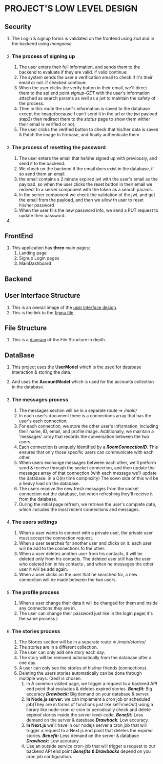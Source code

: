 # PROJECT'S LOW LEVEL DESIGN

## Security
1. The Login & signup forms is validated on the frontend using *zod* and in the backend using *mongoose*

2. ### The process of signing up
    1. The user enters their full information, and sends them to the backend to evaluate if they are valid. if valid continue:
    2. The system sends the user a verification email to check if it's their email or not. if checked continue:
    3. When the user clicks the verify button in their email, we'll direct them to the api end point *signup-GET* with the user's information attached as search params as well as a jwt to maintain the safety of the process.
    4. Then in this route the user's information is saved to the database except the image(because I can't send it in the url or the jwt payload step2) then redirect them to the *status* page to show them wither their email is verified or not.
    5. The user clicks the verified button to check that his/her data is saved & Patch the image to firebase, and finally authenticate them.

3. ### The process of resetting the password
   1. The user enters the email that he/she signed up with previously, and send it to the backend.
   2. We check on the backend if the email does exist in the database, if so send them an email.
   3. the email contains a 2 minute expired jwt with the user's email as the payload. so when the user clicks the reset button in their email
   we redirect to a server component with the token as a search params.
   4. In the server component we check the validation of the jwt, and get the email from the payload, and then we allow th user to reset his/her password
   5. When the user fills the new password info, we send a PUT request to update their password.
4. 

## FrontEnd
1. This application has **three** main pages;
    1. Landing page
    1. Signup Login pages
    1. MainDashboard

## Backend

## User Interface Structure
1. This is an overall image of the [user interface design](./assets//user-interface.png).
2. This is the link to the [figma file](https://www.figma.com/file/ApodrSdWEShpHn36QqRmDV/Chat-Call-app?type=design&mode=design&t=3ujTHEChPxCtH6T4-0)

## File Structure
1. This is a [diagram](./assets//user-interface.png) of the File Structure in depth.  

## DataBase
1. This project uses the **UserModel** which is the used for database interaction & storing the data.
2. And uses the **AccountModel** which is used for the accounts collection in the database.

3. ### The messages process
   1. The messages section will be in a separate route => */main/*
   2. In each user's document there is a connections array that has the user's each connection.
   3. For each connection, we store the other user's information, including their name, ID, email, and profile image. Additionally, we maintain a 'messages' array that records the conversation between the two users.
   4. Each connection is uniquely identified by a ***RoomConnectionID***. This ensures that only those specific users can communicate with each other.
   5. When users exchange messages between each other, we'll preform send & receive through the socket connection, and then update the messages array of that connection (with each message we'll update the database. in a O(n) time complexity) The sown side of this will be a heavy load on the database. 
   6. The users receive the new fresh messages from the socket connection not the database, but when refreshing they'll receive it from the database.
   7. During the initial page refresh, we retrieve the user's complete data, which includes the most recent connections and messages. 

4. ### The users settings
    1. When a user wants to connect with a private user, the private user must accept the connection request.
    2. When a user searches for another user and clicks on it. each user will be add to the connections fo the other.
    3. When a user deletes another user from his contacts, it will be deleted only from his contacts. The deleted user still has the user who deleted him in his contacts , and when he messages the other user it will be add again.
    4. When a user clicks on the user that he searched for, a new connection will be made between the two users.

5. ### The profile process
   1. When a user change their data it will be changed for them and inside any connections they are in.
   2. The user can change their password just like in the login page( it's the same process )

6. ### The stories process
   1. The Stories section will be in a separate route => */main/stories/* 
   2. The stories are in a different collection.
   3. The user can only add one story each day.
   4. The story will be removed automatically from the database after a one day.
   5. A user can only see the stories of his/her friends (connections).
   6. Deleting the users stories automatically can be done through multiple ways: (3ed) is chosen.
      1. In A common visited page, we trigger a request to a backend API end point that evaluates & deletes expired stories. ***Benefit:*** Big accuracy ***Drawback:*** Big demand on your database & server.
      2. **In Node.js server:** we can implement a cron job or scheduled job(They are in forms of functions just like setTimeOut) using a library like node-cron or cron to periodically check and delete expired stories inside the server level-code. ***Benefit:*** Less demand on the server & database ***Drawback:*** Low accuracy.
      3. **In Next.js** we'll have in our nodejs server a cron job that will trigger a request to a Next.js end point that deletes the expired stories. ***Benefit:*** Less demand on the server & database ***Drawback:*** Low accuracy.
      4. Use an outside service cron-job that will trigger a request to our backend API end point ***Benefits & Drawbacks*** depend on you cron job configuration.
   
